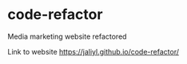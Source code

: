 # code-refactor

Media marketing website refactored

Link to website https://jaliyl.github.io/code-refactor/

